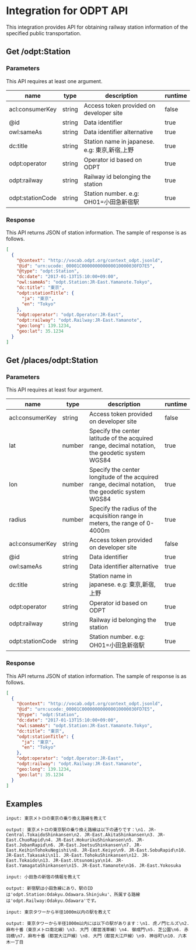 # Integration for ODPT API
This integration provides API for obtaining railway station information of the specified public transportation.

## Get /odpt:Station
### Parameters
This API requires at least one argument.

| name | type | description | runtime |
| --- | --- | --- | --- |
| acl:consumerKey | string | Access token provided on developer site | false |
| @id | string | Data identifier | true |
| owl:sameAs | string | Data identifier alternative | true |
| dc:title | string | Station name in japanese. e.g: 東京,新宿,上野 | true |
| odpt:operator | string | Operator id based on ODPT | true |
| odpt:railway | string | Railway id belonging the station | true |
| odpt:stationCode | string | Station number. e.g: OH01=小田急新宿駅 | true |

### Response
This API returns JSON of station information.
The sample of response is as follows.
```JSON
[
  {
    "@context": "http://vocab.odpt.org/context_odpt.jsonld",
    "@id": "urn:ucode:_00001C000000000000010000030FD7E5",
    "@type": "odpt:Station",
    "dc:date": "2017-01-13T15:10:00+09:00",
    "owl:sameAs": "odpt.Station:JR-East.Yamanote.Tokyo",
    "dc:title": "東京",
    "odpt:stationTitle": {
      "ja": "東京",
      "en": "Tokyo"
    },
    "odpt:operator": "odpt.Operator:JR-East",
    "odpt:railway": "odpt.Railway:JR-East.Yamanote",
    "geo:long": 139.1234,
    "geo:lat": 35.1234
  }
]
```


## Get /places/odpt:Station
### Parameters
This API requires at least four argument.

| name | type | description | runtime |
| --- | --- | --- | --- |
| acl:consumerKey | string | Access token provided on developer site | false |
| lat | number | Specify the center latitude of the acquired range, decimal notation, the geodetic system WGS84 | true |
| lon | number | Specify the center longitude of the acquired range, decimal notation, the geodetic system WGS84 | true |
| radius | number | Specify the radius of the acquisition range in meters, the range of 0-4000m | true |
| acl:consumerKey | string | Access token provided on developer site | false |
| @id | string | Data identifier | true |
| owl:sameAs | string | Data identifier alternative | true |
| dc:title | string | Station name in japanese. e.g: 東京,新宿,上野 | true |
| odpt:operator | string | Operator id based on ODPT | true |
| odpt:railway | string | Railway id belonging the station | true |
| odpt:stationCode | string | Station number. e.g: OH01=小田急新宿駅 | true |

### Response
This API returns JSON of station information.
The sample of response is as follows.
```JSON
[
  {
    "@context": "http://vocab.odpt.org/context_odpt.jsonld",
    "@id": "urn:ucode:_00001C000000000000010000030FD7E5",
    "@type": "odpt:Station",
    "dc:date": "2017-01-13T15:10:00+09:00",
    "owl:sameAs": "odpt.Station:JR-East.Yamanote.Tokyo",
    "dc:title": "東京",
    "odpt:stationTitle": {
      "ja": "東京",
      "en": "Tokyo"
    },
    "odpt:operator": "odpt.Operator:JR-East",
    "odpt:railway": "odpt.Railway:JR-East.Yamanote",
    "geo:long": 139.1234,
    "geo:lat": 35.1234
  }
]
```


## Examples

```
input: 東京メトロの東京の乗り換え路線を教えて

output: 東京メトロの東京駅の乗り換え路線は以下の通りです：\n1. JR-Central.TokaidoShinkansen\n2. JR-East.AkitaShinkansen\n3. JR-East.ChuoRapid\n4. JR-East.HokurikuShinkansen\n5. JR-East.JobanRapid\n6. JR-East.JoetsuShinkansen\n7. JR-East.KeihinTohokuNegishi\n8. JR-East.Keiyo\n9. JR-East.SobuRapid\n10. JR-East.Takasaki\n11. JR-East.TohokuShinkansen\n12. JR-East.Tokaido\n13. JR-East.Utsunomiya\n14. JR-East.YamagataShinkansen\n15. JR-East.Yamanote\n16. JR-East.Yokosuka

input: 小田急の新宿の情報を教えて

output: 新宿駅は小田急線にあり、駅のIDは'odpt.Station:Odakyu.Odawara.Shinjuku'、所属する路線は'odpt.Railway:Odakyu.Odawara'です。

input: 東京タワーから半径1000m以内の駅を教えて

output: 東京タワーから半径1000m以内には以下の駅があります：\n1. 虎ノ門ヒルズ\n2. 麻布十番（東京メトロ南北線）\n3. 大門（都営浅草線）\n4. 御成門\n5. 芝公園\n6. 赤羽橋\n7. 麻布十番（都営大江戸線）\n8. 大門（都営大江戸線）\n9. 神谷町\n10. 六本木一丁目
```